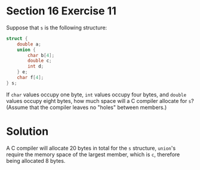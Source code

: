 # Section 16 Exercise 11

Suppose that `s` is the following structure:

```c
struct {
    double a;
    union {
        char b[4];
        double c;
        int d;
    } e;
    char f[4];
} s;
```

If `char` values occupy one byte, `int` values occupy four bytes, and `double` values occupy eight bytes, how much space will a C compiler allocate for `s`? (Assume that the compiler leaves no "holes" between members.)


# Solution

A C compiler will allocate 20 bytes in total for the `s` structure, `union`'s require the memory space of the largest member, which is `c`, therefore being allocated 8 bytes.


